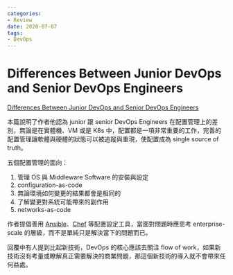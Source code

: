 ```yaml
---
categories:
- Review
date: 2020-07-07
tags:
- DevOps
---
```


# Differences Between Junior DevOps and Senior DevOps Engineers

[Differences Between Junior DevOps and Senior DevOps Engineers](https://medium.com/devops-dudes/differences-between-junior-devops-and-senior-devops-engineers-8d0f28b8b30b)

本篇說明了作者他認為 junior 跟 senior DevOps Engineers 在配置管理上的差別，無論是在實體機、VM 或是 K8s 中，配置都是一項非常重要的工作，完善的配置管理讓軟體與硬體的狀態可以被追蹤與重現，使配置成為 single source of truth。

五個配置管理的面向：

1. 管理 OS 與 Middleware Software 的安裝與設定
2. configuration-as-code
3. 無論環境如何變更的結果都會是相同的
4. 了解變更對系統可能帶來的副作用
5. networks-as-code

作者提倡善用 [Ansible](https://www.ansible.com/)、[Chef](https://www.chef.io/configuration-management/) 等配置設定工具，當面對問題時應思考 enterprise-scale 的層級，而不是單純只是解決當下的問題而已。

回覆中有人提到比起新技術，DevOps 的核心應該去關注 flow of work，如果新技術沒有考量或瞭解真正需要解決的商業問題，那這個新技術的導入就不會帶來任何益處。
